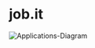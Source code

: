# job.it
![Applications-Diagram](https://github.com/user-attachments/assets/6fba49a9-da47-4db6-9fb0-f52ea53d2b30)
